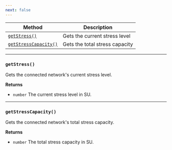 ```yaml
---
next: false
---
```


| Method                                      | Description                    |
|---------------------------------------------|--------------------------------|
| [`getStress()`](#getStress)                 | Gets the current stress level  |
| [`getStressCapacity()`](#getStressCapacity) | Gets the total stress capacity |

---

### `getStress()`

Gets the connected network's current stress level.

**Returns**

- `number` The current stress level in SU.

---

### `getStressCapacity()`

Gets the connected network's total stress capacity.

**Returns**

- `number` The total stress capacity in SU.